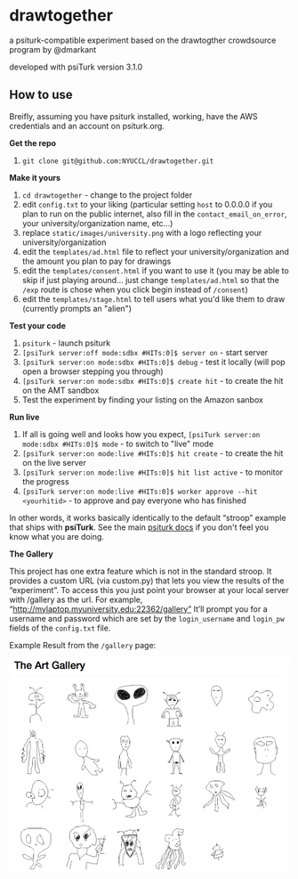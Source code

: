 drawtogether
============

a psiturk-compatible experiment based on the drawtogther crowdsource program by @dmarkant

developed with psiTurk version 3.1.0


How to use
----------

Breifly, assuming you have psiturk installed, working, have the AWS credentials and an
account on psiturk.org.

**Get the repo**  

1. `git clone git@github.com:NYUCCL/drawtogether.git`  

**Make it yours**  

1. `cd drawtogether` - change to the project folder  
1. edit `config.txt` to your liking (particular setting `host` to 0.0.0.0 if you plan to run on the public internet, also fill in the `contact_email_on_error`, your university/organization name, etc...) 
1. replace `static/images/university.png` with a logo reflecting your university/organization
1. edit the `templates/ad.html` file to reflect your university/organization and the amount you plan to pay for drawings  
1. edit the `templates/consent.html` if you want to use it (you may be able to skip if just playing around... just change  `templates/ad.html` so that the `/exp` route is chose when you click begin instead of `/consent`)  
1. edit the `templates/stage.html` to tell users what you'd like them to draw (currently prompts an "alien")  

**Test your code**  

1. `psiturk` - launch psiturk  
1. `[psiTurk server:off mode:sdbx #HITs:0]$ server on` - start server  
1. `[psiTurk server:on mode:sdbx #HITs:0]$ debug` - test it locally  (will pop open a browser stepping you through)
1. `[psiTurk server:on mode:sdbx #HITs:0]$ create hit` - to create the hit on the AMT sandbox
1. Test the experiment by finding your listing on the Amazon sanbox

**Run live**  

1. If all is going well and looks how you expect, `[psiTurk server:on mode:sdbx #HITs:0]$ mode` - to switch to "live" mode  
1. `[psiTurk server:on mode:live #HITs:0]$ hit create` - to create the hit on the live server  
1. `[psiTurk server:on mode:live #HITs:0]$ hit list active` - to monitor the progress
1. `[psiTurk server:on mode:live #HITs:0]$ worker approve --hit <yourhitid>` - to approve and pay everyone who has finished


In other words, it works basically identically to the default “stroop” example that ships with **psiTurk**.
See the main [psiturk docs](http://psiturk.readthedocs.org/en/latest/) if you don't feel you know
what you are doing.

**The Gallery**  

This project has one extra feature which is not in the standard stroop.  It provides a 
custom URL (via custom.py) that lets you view the results of the “experiment”.  To access this 
you just point your browser at your local server with /gallery as the url.  For example, “http://mylaptop.myuniversity.edu:22362/gallery” It’ll prompt you for a username and password 
which are set by the `login_username` and `login_pw` fields of the `config.txt` file.


Example Result from the `/gallery` page:

<img src="https://raw.githubusercontent.com/NYUCCL/drawtogether/master/static/images/example.png">
